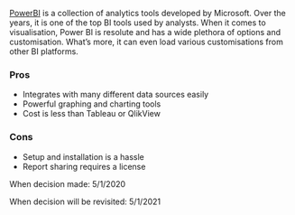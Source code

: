 [PowerBI](https://powerbi.microsoft.com/en-us/) is a collection of analytics tools developed by Microsoft. Over the years, it is one of the top BI tools used by analysts. When it comes to visualisation, Power BI is resolute and has a wide plethora of options and customisation. What’s more, it can even load various customisations from other BI platforms.

### Pros
* Integrates with many different data sources easily
* Powerful graphing and charting tools
* Cost is less than Tableau or QlikView

### Cons
* Setup and installation is a hassle
* Report sharing requires a license

When decision made: 5/1/2020

When decision will be revisited: 5/1/2021